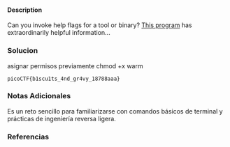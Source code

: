 #### Description

Can you invoke help flags for a tool or binary? [This program](https://mercury.picoctf.net/static/a00f554b16385d9970dae424f66ee1ab/warm) has extraordinarily helpful information...
### Solucion
asignar permisos previamente
chmod +x warm

```
picoCTF{b1scu1ts_4nd_gr4vy_18788aaa}
```
### Notas Adicionales

Es un reto sencillo para familiarizarse con comandos básicos de terminal y prácticas de ingeniería reversa ligera.
### Referencias

